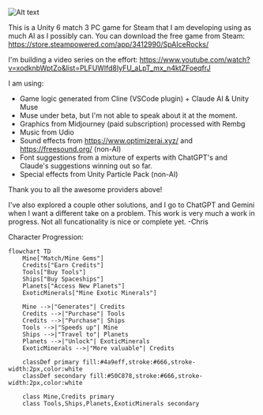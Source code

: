 ![Alt text](DesignsAndPipeline/SpA.I.ceRocks-Splash.png?raw=true "Splash")

This is a Unity 6 match 3 PC game for Steam  that I am developing using as much AI as I possibly can.
You can download the free game from Steam: https://store.steampowered.com/app/3412990/SpAIceRocks/

I'm building a video series on the effort: https://www.youtube.com/watch?v=xodknbWptZo&list=PLFUWlfd8IyFU_aLpT_mx_n4ktZFoeqfrJ

I am using:
- Game logic generated from Cline (VSCode plugin) + Claude AI  & Unity Muse
- Muse under beta, but I'm not able to speak about it at the moment.
- Graphics from Midjourney (paid subscription) processed with Rembg
- Music from Udio
- Sound effects from https://www.optimizerai.xyz/ and https://freesound.org/ (non-AI)
- Font suggestions from a mixture of experts with ChatGPT's and Claude's suggestions winning out so far.
- Special effects from Unity Particle Pack (non-AI)

Thank you to all the awesome providers above!

I've also explored a couple other solutions, and I go to ChatGPT and Gemini when I want a different take on a problem.
This work is very much a work in progress.  Not all funcationality is nice or complete yet. 
-Chris

Character Progression:
```mermaid
flowchart TD
    Mine["Match/Mine Gems"]
    Credits["Earn Credits"]
    Tools["Buy Tools"]
    Ships["Buy Spaceships"]
    Planets["Access New Planets"]
    ExoticMinerals["Mine Exotic Minerals"]
    
    Mine -->|"Generates"| Credits
    Credits -->|"Purchase"| Tools
    Credits -->|"Purchase"| Ships
    Tools -->|"Speeds up"| Mine
    Ships -->|"Travel to"| Planets
    Planets -->|"Unlock"| ExoticMinerals
    ExoticMinerals -->|"More valuable"| Credits

    classDef primary fill:#4a9eff,stroke:#666,stroke-width:2px,color:white
    classDef secondary fill:#50C878,stroke:#666,stroke-width:2px,color:white
    
    class Mine,Credits primary
    class Tools,Ships,Planets,ExoticMinerals secondary
```
